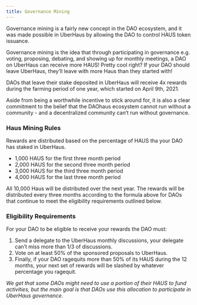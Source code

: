 ```yaml
---
title: Governance Mining
---
```


Governance mining is a fairly new concept in the DAO ecosystem, and it was made possible in UberHaus by allowing the DAO to control HAUS token issuance.
 
Governance mining is the idea that through participating in governance e.g. voting, proposing, debating, and showing up for monthly meetings, a DAO on UberHaus can receive more HAUS!  Pretty cool right?  If your DAO should leave UberHaus, they’ll leave with more Haus than they started with!
 
DAOs that leave their stake deposited in UberHaus will receive 4x rewards during the farming period of one year, which started on April 9th, 2021.  
 
Aside from being a worthwhile incentive to stick around for, it is also a clear commitment to the belief that the DAOhaus ecosystem cannot run without a community - and a decentralized community can’t run without governance.  
 
### Haus Mining Rules 
 
Rewards are distributed based on the percentage of HAUS tha your DAO has staked in UberHaus.
 
- 1,000 HAUS for the first three month period
- 2,000 HAUS for the second three month period
- 3,000 HAUS for the third three month period
- 4,000 HAUS for the last three month period

All 10,000 Haus will be distributed over the next year.  The rewards will be distributed every three months according to the formula above for DAOs that continue to meet the eligibility requirements outlined below.
 
### Eligibility Requirements
 
For your DAO to be eligible to receive your rewards the DAO must:
 
1. Send a delegate to the UberHaus monthly discussions, your delegate can’t miss more than 1/3 of discussions.
2. Vote on at least 50% of the sponsored proposals to UberHaus.
3. Finally, if your DAO ragequits more than 50% of its HAUS during the 12 months, your next set of rewards will be slashed by whatever percentage you ragequit.
 
*We get that some DAOs might need to use a portion of their HAUS to fund activities, but the main goal is that DAOs use this allocation to participate in UberHaus governance.*
